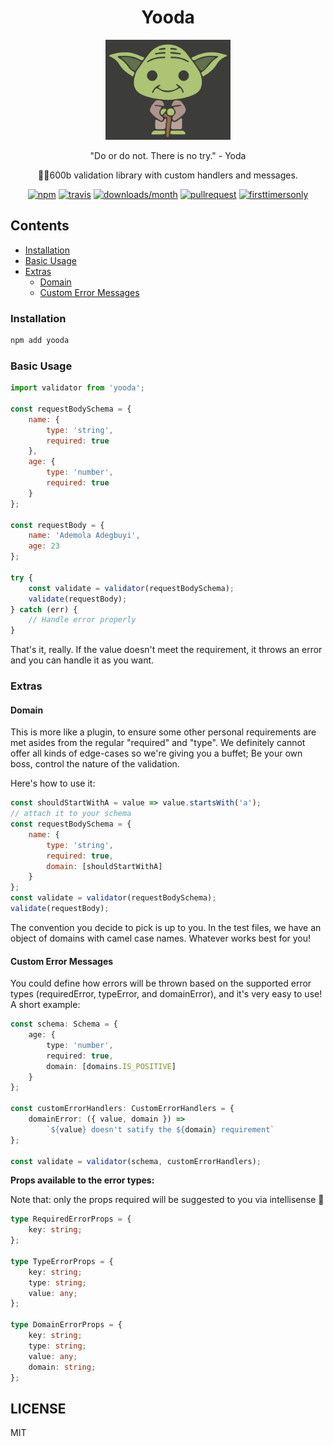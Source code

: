 <p align="center">
  <h1 align="center">Yooda</h1>
  <p align="center"><img src="https://raw.githubusercontent.com/ooade/yooda/master/yoda.svg?sanitize=true" alt="" width="200px" /></p>
  <p align="center">"Do or do not. There is no try." - Yoda</p>
  <p align="center">🧘‍♂️600b validation library with custom handlers and messages.</p>
  <p align="center">
  <a href="https://www.npmjs.org/package/yooda"><img src="https://img.shields.io/npm/v/yooda.svg?style=flat-square" alt="npm"></a>
  <a href="https://travis-ci.org/ooade/yooda"><img src="https://img.shields.io/travis/ooade/yooda.svg?style=flat-square" alt="travis"></a>
  <a href="https://github.com/ooade/yooda"><img src="https://img.shields.io/npm/dm/yooda.svg?style=flat-square" alt="downloads/month"></a>
  <a href="http://makeapullrequest.com"><img src="https://img.shields.io/badge/PR(s)-welcome-brightgreen.svg?style=flat-square" alt="pullrequest"></a>
  <a href="http://www.firsttimersonly.com"><img src="https://img.shields.io/badge/first--timers--only-friendly-blue.svg?style=flat-square" alt="firsttimersonly"></a>
  </p>
</p>

## Contents

- [Installation](#installation)
- [Basic Usage](#basic-usage)
- [Extras](#extras)
  - [Domain](#domain)
  - [Custom Error Messages](#custom-error-messages)

### Installation

```sh
npm add yooda
```

### Basic Usage

```js
import validator from 'yooda';

const requestBodySchema = {
	name: {
		type: 'string',
		required: true
	},
	age: {
		type: 'number',
		required: true
	}
};

const requestBody = {
	name: 'Ademola Adegbuyi',
	age: 23
};

try {
	const validate = validator(requestBodySchema);
	validate(requestBody);
} catch (err) {
	// Handle error properly
}
```

That's it, really. If the value doesn't meet the requirement, it throws an error and you can handle it as you want.

### Extras

#### Domain

This is more like a plugin, to ensure some other personal requirements are met asides from the regular "required" and "type". We definitely cannot offer all kinds of edge-cases so we're giving you a buffet; Be your own boss, control the nature of the validation.

Here's how to use it:

```js
const shouldStartWithA = value => value.startsWith('a');
// attach it to your schema
const requestBodySchema = {
	name: {
		type: 'string',
		required: true,
		domain: [shouldStartWithA]
	}
};
const validate = validator(requestBodySchema);
validate(requestBody);
```

The convention you decide to pick is up to you. In the test files, we have an object of domains with camel case names. Whatever works best for you!

#### Custom Error Messages

You could define how errors will be thrown based on the supported error types (requiredError, typeError, and domainError), and it's very easy to use! A short example:

```ts
const schema: Schema = {
	age: {
		type: 'number',
		required: true,
		domain: [domains.IS_POSITIVE]
	}
};

const customErrorHandlers: CustomErrorHandlers = {
	domainError: ({ value, domain }) =>
		`${value} doesn't satify the ${domain} requirement`
};

const validate = validator(schema, customErrorHandlers);
```

**Props available to the error types:**

Note that: only the props required will be suggested to you via intellisense 🙏

```ts
type RequiredErrorProps = {
	key: string;
};

type TypeErrorProps = {
	key: string;
	type: string;
	value: any;
};

type DomainErrorProps = {
	key: string;
	type: string;
	value: any;
	domain: string;
};
```

## LICENSE

MIT
